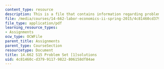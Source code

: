 ```yaml
---
content_type: resource
description: This is a file that contains information regarding problem set 1 solutions.
file: /media/courses/14-662-labor-economics-ii-spring-2015/4c81460cd37991179822806158df84ae_MIT14_662S15_pset1_sol.pdf
file_type: application/pdf
learning_resource_types:
- Assignments
ocw_type: OCWFile
parent_title: Assignments
parent_type: CourseSection
resourcetype: Document
title: 14.662 S15 Problem Set [1]solutions
uid: 4c81460c-d379-9117-9822-806158df84ae
---
```


